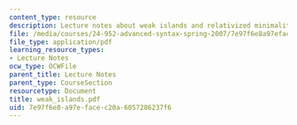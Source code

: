 ```yaml
---
content_type: resource
description: Lecture notes about weak islands and relativized minimality.
file: /media/courses/24-952-advanced-syntax-spring-2007/7e97f6e8a97efacec20a6057286237f6_weak_islands.pdf
file_type: application/pdf
learning_resource_types:
- Lecture Notes
ocw_type: OCWFile
parent_title: Lecture Notes
parent_type: CourseSection
resourcetype: Document
title: weak_islands.pdf
uid: 7e97f6e8-a97e-face-c20a-6057286237f6
---
```

